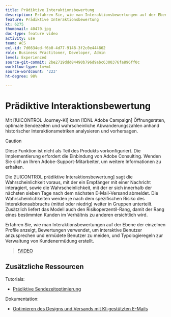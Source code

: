 ```yaml
---
title: Prädiktive Interaktionsbewertung
description: Erfahren Sie, wie man Interaktionsbewertungen auf der Ebene der einzelnen Profile anzeigt, Bewertungen verwendet, um interaktive Benutzer anzusprechen und ermüdete Benutzer zu meiden, und Typologieregeln zur Verwaltung von Kundenermüdung erstellt.
feature: Prädiktive Interaktionsbewertung
kt: 6275
thumbnail: 40470.jpg
doc-type: feature video
activity: use
team: ACS
exl-id: 7d6634ed-f6b0-4d77-9148-3f2c0e444862
role: Business Practitoner, Developer, Admin
level: Experienced
source-git-commit: 2be2719ddd84490b796d9abc6300376fa896ff0c
workflow-type: tm+mt
source-wordcount: '223'
ht-degree: 98%

---
```


# Prädiktive Interaktionsbewertung

Mit [!UICONTROL Journey-KI] kann [!DNL Adobe Campaign] Öffnungsraten, optimale Sendezeiten und wahrscheinliche Abwanderungszahlen anhand historischer Interaktionsmetriken analysieren und vorhersagen.

>[!CAUTION]
>Diese Funktion ist nicht als Teil des Produkts vorkonfiguriert. Die Implementierung erfordert die Einbindung von Adobe Consulting. Wenden Sie sich an Ihren Adobe-Support-Mitarbeiter, um weitere Informationen zu erhalten.

Die [!UICONTROL prädiktive Interaktionsbewertung] sagt die Wahrscheinlichkeit voraus, mit der ein Empfänger mit einer Nachricht interagiert, sowie die Wahrscheinlichkeit, mit der er sich innerhalb der nächsten sieben Tage nach dem nächsten E-Mail-Versand abmeldet. Die Wahrscheinlichkeiten werden je nach dem spezifischen Risiko des Interaktionsabbruchs (mittel oder niedrig) weiter in Gruppen unterteilt. Zusätzlich liefert das Modell auch den Risikoperzentil-Rang, damit der Rang eines bestimmten Kunden im Verhältnis zu anderen ersichtlich wird.

Erfahren Sie, wie man Interaktionsbewertungen auf der Ebene der einzelnen Profile anzeigt, Bewertungen verwendet, um interaktive Benutzer anzusprechen und ermüdete Benutzer zu meiden, und Typologieregeln zur Verwaltung von Kundenermüdung erstellt.

>[!VIDEO](https://video.tv.adobe.com/v/40470?quality=12)

## Zusätzliche Ressourcen

Tutorials:

* [Prädiktive Sendezeitoptimierung](predictive-send-time-optimization.md)

Dokumentation:

* [Optimieren des Designs und Versands mit KI-gestützten E-Mails](https://docs.adobe.com/help/de-DE/campaign-standard/using/testing-and-sending/preparing-and-testing-messages/predictive.html)
